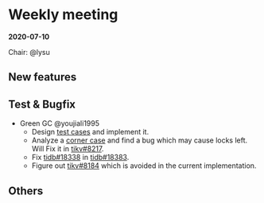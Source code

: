 # Weekly meeting

**2020-07-10**

Chair: @lysu

## New features


## Test & Bugfix
* Green GC @youjiali1995
  * Design [test cases](https://docs.google.com/spreadsheets/d/168mV9vIKOvtDfhsfr8BXx9zvp7APddU9ZJE9f3URv6M/edit#gid=0) and implement it.
  * Analyze a [corner case](https://docs.google.com/document/d/14eHWwtx3KTRpW8bzx876pp0V_1AAh19QRUJv8H2lM9Q/edit?ts=5f05c209) and find a bug which may cause locks left. Will Fix it in [tikv#8217](https://github.com/tikv/tikv/pull/8217).
  * Fix [tidb#18338](https://github.com/pingcap/tidb/issues/18338) in [tidb#18383](https://github.com/pingcap/tidb/pull/18383).
  * Figure out [tikv#8184](https://github.com/tikv/tikv/issues/8184) which is avoided in the current implementation.
  
## Others

